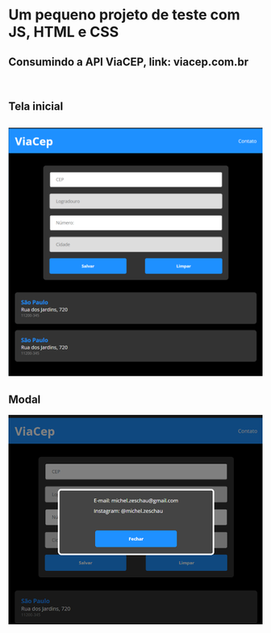 <h1>Um pequeno projeto de teste com JS, HTML e CSS</h1>

<h2>Consumindo a API ViaCEP, link: viacep.com.br</h2>
</br>

<h2>Tela inicial<h2>

![Imagem da tela](image.png)
</br>

<h2>Modal</h2>

![Alt text](imgs/modal.png)